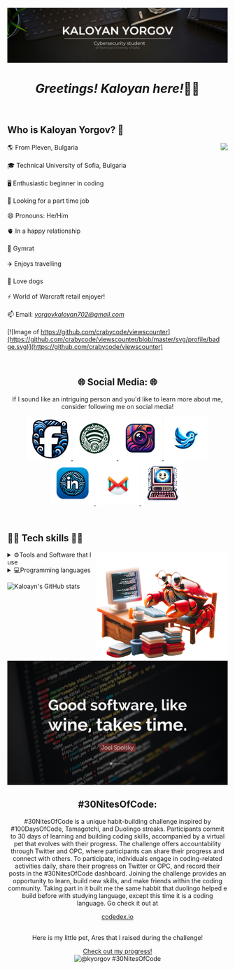 ![Banner](banner.png)
<br>
<h1 align="center"><i>Greetings! Kaloyan here!</i>🙋‍♂️</h2>
<br>

<h2> Who is Kaloyan Yorgov? 🤔</h2>

<img align="right" src="https://avatars.githubusercontent.com/u/155481840?v=4" height = "500">

🌎 From Pleven, Bulgaria <br> <br>
🎓 Technical University of Sofia, Bulgaria <br> <br>
🖥️ Enthusiastic beginner in coding <br> <br>
💼 Looking for a part time job <br> <br>
😄 Pronouns: He/Him <br> <br>
🫀 In a happy relationship <br> <br>
💪 Gymrat <br> <br>
✈️ Enjoys travelling <br> <br>
🐶 Love dogs <br> <br>
⚡ World of Warcraft retail enjoyer! <br> <br>
📫 Email: <i>[yorgovkaloyan702@gmail.com](mailto:yorgovkaloyan702@gmail.com)</i>
<br clear="left"/>
<br> [![Image of https://github.com/crabycode/viewscounter](https://github.com/crabycode/viewscounter/blob/master/svg/profile/badge.svg)](https://github.com/crabycode/viewscounter) 

<br>
<h2 align="center">🌐 Social Media: 🌐</h2>
<p align="center"> If I sound like an intriguing person and you'd like to learn more about me, consider following me on social media!</p>
<p align="center">
<a href="https://www.facebook.com/crabyto">
  <img src="https://github.com/crabycode/crabycode/blob/main/facebook.png?raw=true" height="100" width="100">
</a>
<a href="https://open.spotify.com/user/z2agvrmzdq1i4b9tfg34u8uwn">
  <img src="https://github.com/crabycode/crabycode/blob/main/sptoify.png?raw=true" height="100" width="100">
</a>
<a href="https://www.instagram.com/justcraby/">
  <img src="https://github.com/crabycode/crabycode/blob/main/instagram.png?raw=true" height="100" width="100">
</a>
<a href="https://twitter.com/lilcraby">
  <img src="https://github.com/crabycode/crabycode/blob/main/twitter.png?raw=true" height="100" width="100">
</a>
<a href="https://www.linkedin.com/in/kaloyan-yorgov-385872188/">
  <img src="https://github.com/crabycode/crabycode/blob/main/Linkedin.png?raw=true" height="100" width="100">
</a>
<a href="mailto:yorgovkaloyan702@gmail.com">
  <img src="https://github.com/crabycode/crabycode/blob/main/gmail.png?raw=true" height="100" width="100">
</a>
<a href="https://www.codedex.io/@kyorgov">
  <img src="https://github.com/crabycode/crabycode/blob/main/codedex.png?raw=true" height="100" width="100">
</a>
</p>
<br>

<h2>👨‍💻 Tech skills 👨‍💻</h2>
<img src="https://github.com/crabycode/crabycode/blob/main/crabestan.png?raw=true" align="right" width = 300 alt="Craby coding"/>
<details>
  <summary>⚙️Tools and Software that I use</summary>
  
  [![My Skills](https://skillicons.dev/icons?i=vscode,visualstudio,unity)](https://skillicons.dev) <br>
  [![My Skills](https://skillicons.dev/icons?i=github,powershell,sublime)](https://skillicons.dev)
</details>
<details>
  <summary>💻Programming languages</summary>
  
  [![My Skills](https://skillicons.dev/icons?i=py,c,cs)](https://skillicons.dev) <br>
  [![My Skills](https://skillicons.dev/icons?i=html,css,js)](https://skillicons.dev)
</details>

![Kaloayn's GitHub stats](https://github-readme-stats.vercel.app/api?username=crabycode&show_icons=true&theme=transparent)
<h2> </h2>
<img src="https://github.com/crabycode/crabycode/blob/main/Quote.jpg?raw=true">
<h2 align="center"> #30NitesOfCode: </h2>
<div align = "center"> <p> #30NitesOfCode is a unique habit-building challenge inspired by #100DaysOfCode, Tamagotchi, and Duolingo streaks. Participants commit to 30 days of learning and building coding skills, accompanied by a virtual pet that evolves with their progress. The challenge offers accountability through Twitter and OPC, where participants can share their progress and connect with others. To participate, individuals engage in coding-related activities daily, share their progress on Twitter or OPC, and record their posts in the #30NitesOfCode dashboard. Joining the challenge provides an opportunity to learn, build new skills, and make friends within the coding community. Taking part in it built me the same habbit that duolingo helped e build before with studying language, except this time it is a coding language. Go check it out at 
  
  [codedex.io](codedex.io") </p> <br>
  Here is my little pet, Ares that I raised during the challenge! <br>
  
  [Check out my progress!](https://www.codedex.io/@kyorgov/30-nites-of-code)  
  ![@kyorgov #30NitesOfCode](https://www.codedex.io/api/petStatus?user=kyorgov)
</div>
